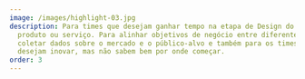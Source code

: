 ```yaml
---
image: /images/highlight-03.jpg
description: Para times que desejam ganhar tempo na etapa de Design do seu
  produto ou serviço. Para alinhar objetivos de negócio entre diferentes áreas,
  coletar dados sobre o mercado e o público-alvo e também para os times que
  desejam inovar, mas não sabem bem por onde começar.
order: 3
---
```

